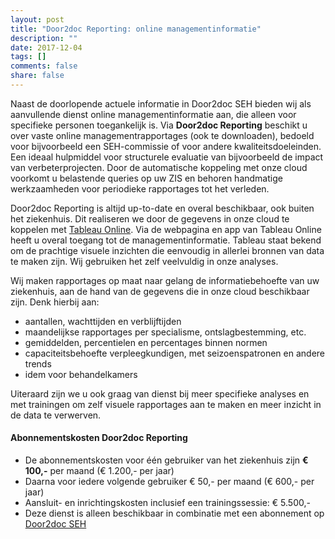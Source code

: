 ```yaml
---
layout: post
title: "Door2doc Reporting: online managementinformatie"
description: ""
date: 2017-12-04
tags: []
comments: false
share: false
---
```

Naast de doorlopende actuele informatie in Door2doc SEH bieden wij als aanvullende dienst online managementinformatie aan, die alleen voor specifieke personen toegankelijk is. Via **Door2doc Reporting** beschikt u over vaste online managementrapportages (ook te downloaden), bedoeld voor bijvoorbeeld een SEH-commissie of voor andere kwaliteitsdoeleinden. Een ideaal hulpmiddel voor structurele evaluatie van bijvoorbeeld de impact van verbeterprojecten. Door de automatische koppeling met onze cloud voorkomt u belastende queries op uw ZIS en behoren handmatige werkzaamheden voor periodieke rapportages tot het verleden.

Door2doc Reporting is altijd up-to-date en overal beschikbaar, ook buiten het ziekenhuis. Dit realiseren we door de gegevens in onze cloud te koppelen met [Tableau Online](https://www.tableau.com/online/). Via de webpagina en app van Tableau Online heeft u overal toegang tot de managementinformatie. Tableau staat bekend om de prachtige visuele inzichten die eenvoudig in allerlei bronnen van data te maken zijn. Wij gebruiken het zelf veelvuldig in onze analyses.

Wij maken rapportages op maat naar gelang de informatiebehoefte van uw ziekenhuis, aan de hand van de gegevens die in onze cloud beschikbaar zijn. Denk hierbij aan:
* aantallen, wachttijden en verblijftijden
* maandelijkse rapportages per specialisme, ontslagbestemming, etc.
* gemiddelden, percentielen en percentages binnen normen
* capaciteitsbehoefte verpleegkundigen, met seizoenspatronen en andere trends
* idem voor behandelkamers

Uiteraard zijn we u ook graag van dienst bij meer specifieke analyses en met trainingen om zelf visuele rapportages aan te maken en meer inzicht in de data te verwerven.

#### Abonnementskosten Door2doc Reporting
* De abonnementskosten voor één gebruiker van het ziekenhuis zijn **€ 100,-** per maand (€ 1.200,- per jaar)
* Daarna voor iedere volgende gebruiker € 50,- per maand (€ 600,- per jaar)
* Aansluit- en inrichtingskosten inclusief een trainingssessie: € 5.500,-
* Deze dienst is alleen beschikbaar in combinatie met een abonnement op [Door2doc SEH](http://docs.door2doc.com/2017-12-07/prijsindicatie)
